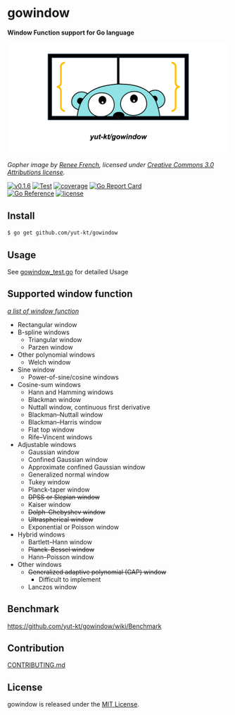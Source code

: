 # gowindow

**Window Function support for Go language**

![gowindow gopher image](img/gowindow.png)

*Gopher image by [Renee French][rf], licensed under [Creative Commons 3.0 Attributions license][cc3-by].*

[![v0.1.6](https://img.shields.io/github/v/release/yut-kt/gowindow?logoColor=ff69b4&style=social)](https://github.com/yut-kt/gowindow/releases)
[![Test](https://github.com/yut-kt/gowindow/actions/workflows/default_branch_test.yaml/badge.svg)](https://github.com/yut-kt/gowindow/actions/workflows/default_branch_test.yaml)
[![coverage](https://img.shields.io/badge/coverage-96.1%25-green)]()
[![Go Report Card](https://goreportcard.com/badge/github.com/yut-kt/gowindow)](https://goreportcard.com/report/github.com/yut-kt/gowindow)  
[![Go Reference](https://pkg.go.dev/badge/github.com/yut-kt/gowindow.svg)](https://pkg.go.dev/github.com/yut-kt/gowindow)
[![license](http://img.shields.io/badge/license-MIT-red.svg?style=flat)](https://raw.githubusercontent.com/yut-kt/gowindow/main/LICENSE)


## Install
```bash
$ go get github.com/yut-kt/gowindow
```

## Usage
See [gowindow_test.go](https://github.com/yut-kt/gowindow/blob/main/gowindow_test.go) for detailed Usage

## Supported window function
*[a list of window function](https://en.wikipedia.org/wiki/Window_function#A_list_of_window_functions)*
- Rectangular window
- B-spline windows
  - Triangular window
  - Parzen window
- Other polynomial windows 
  - Welch window
- Sine window
  - Power-of-sine/cosine windows
- Cosine-sum windows
  - Hann and Hamming windows
  - Blackman window
  - Nuttall window, continuous first derivative
  - Blackman–Nuttall window
  - Blackman–Harris window
  - Flat top window
  - Rife–Vincent windows
- Adjustable windows
  - Gaussian window
  - Confined Gaussian window
  - Approximate confined Gaussian window
  - Generalized normal window
  - Tukey window
  - Planck-taper window
  - ~~DPSS or Slepian window~~
  - Kaiser window
  - ~~Dolph–Chebyshev window~~
  - ~~Ultraspherical window~~
  - Exponential or Poisson window
- Hybrid windows
  - Bartlett–Hann window
  - ~~Planck–Bessel window~~
  - Hann–Poisson window
- Other windows
  - ~~Generalized adaptive polynomial (GAP) window~~
    - Difficult to implement
  - Lanczos window

## Benchmark
https://github.com/yut-kt/gowindow/wiki/Benchmark

## Contribution
[CONTRIBUTING.md](docs/CONTRIBUTING.md)

## License
gowindow is released under the [MIT License](https://raw.githubusercontent.com/yut-kt/gowindow/main/LICENSE).

[rf]: https://reneefrench.blogspot.com/
[cc3-by]: https://creativecommons.org/licenses/by/3.0/